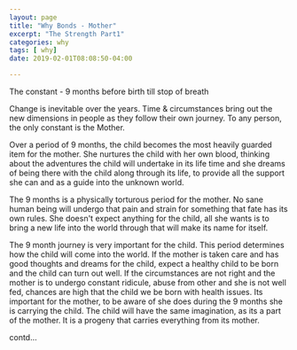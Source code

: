 ```yaml
---
layout: page
title: "Why Bonds - Mother"
excerpt: "The Strength Part1"
categories: why
tags: [ why]
date: 2019-02-01T08:08:50-04:00

---
```



The constant - 9 months before birth till stop of breath

Change is inevitable over the years. Time & circumstances bring out the new dimensions
in people as they follow their own journey. To any person, the only constant is the Mother.

Over a period of 9 months, the child becomes the most heavily guarded item for the mother.
She nurtures the child with her own blood, thinking about the adventures the child will undertake
in its life time and she dreams of being there with the child along through its life,
to provide all the support she can and as a guide into the unknown world.

The  9 months is a physically torturous period for the mother. No sane human being will undergo
that pain and strain for something that fate has its own rules. She doesn't expect anything for
the child, all she wants is to bring a new life into the world through that will make its
name for itself.

The 9 month journey is very important for the child. This period determines how the child will come
into the world. If the mother is taken care and has good thoughts and dreams for the child, expect
a healthy child to be born and the child can turn out well. If the circumstances are not right and
the mother is to undergo constant ridicule, abuse from other and she is not well fed, chances
are high that the child we be born with health issues. Its important for the mother, to be aware
of she does during the 9 months she is carrying the child. The child will have the same imagination,
as its a part of the mother. It is a progeny that carries everything from its mother.

contd...
